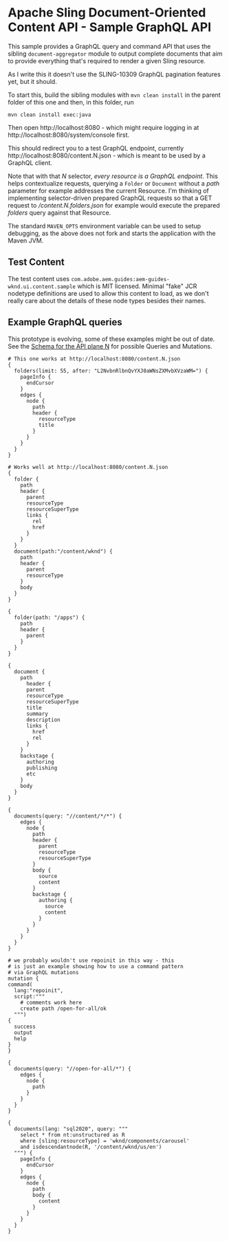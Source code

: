 # Apache Sling Document-Oriented Content API - Sample GraphQL API

This sample provides a GraphQL query and command API that uses the sibling `document-aggregator` module
to output complete documents that aim to provide everything that's required to render a given Sling resource.

As I write this it doesn't use the SLING-10309 GraphQL pagination features yet, but it should.

To start this, build the sibling modules with `mvn clean install` in the parent folder
of this one and then, in this folder, run

    mvn clean install exec:java

Then open http://localhost:8080 - which might require logging in
at http://localhost:8080/system/console first.

This should redirect you to a test GraphQL endpoint, currently 
http://localhost:8080/content.N.json - which is meant to be used by a GraphQL client.

Note that with that _N_ selector, _every resource is a GraphQL endpoint_. This helps contextualize
requests, querying a `Folder` or `Document` without a _path_ parameter for example addresses
the current Resource. I'm thinking of implementing selector-driven prepared GraphQL requests
so that a GET request to _/content.N.folders.json_ for example would execute the prepared
_folders_ query against that Resource.

The standard `MAVEN_OPTS` environment variable can be used to setup
debugging, as the above does not fork and starts the application with
the Maven JVM.

## Test Content

The test content uses `com.adobe.aem.guides:aem-guides-wknd.ui.content.sample` which is MIT
licensed. Minimal "fake" JCR nodetype definitions are used to allow this content to load, as
we don't really care about the details of these node types besides their names.

## Example GraphQL queries

This prototype is evolving, some of these examples might be out of date. See the
[Schema for the API plane N](src/main/resources/schemas/default/N.GQLschema.jsp) for possible Queries and Mutations.

    # This one works at http://localhost:8080/content.N.json
    {
      folders(limit: 55, after: "L2NvbnRlbnQvYXJ0aWNsZXMvbXVzaWM=") {
        pageInfo {
          endCursor
        }
        edges {
          node {
            path
            header {
              resourceType
              title
            }
          }
        }
      }
    }

    # Works well at http://localhost:8080/content.N.json
    {
      folder {
        path
        header {
          parent
          resourceType
          resourceSuperType
          links {
            rel
            href
          }
        }
      }
      document(path:"/content/wknd") {
        path
        header {
          parent
          resourceType
        }
        body
      }
    }

    {
      folder(path: "/apps") {
        path
        header {
          parent
        }
      }
    }

    {
      document {
        path
          header {
          parent
          resourceType
          resourceSuperType
          title
          summary
          description
          links {
            href
            rel
          }
        }
        backstage {
          authoring
          publishing
          etc
        }
        body
      }
    }

    {
      documents(query: "//content/*/*") {
        edges {
          node {
            path
            header {
              parent
              resourceType
              resourceSuperType
            }
            body {
              source
              content
            }
            backstage {
              authoring {
                source
                content
              }
            }
          }
        }
      }
    }

    # we probably wouldn't use repoinit in this way - this
    # is just an example showing how to use a command pattern
    # via GraphQL mutations
    mutation {
    command(
      lang:"repoinit",
      script:"""
        # comments work here
        create path /open-for-all/ok
      """)
    {
      success
      output
      help
    }
    }

    {
      documents(query: "//open-for-all/*") {
        edges {
          node {
            path
          }
        }
      }
    }

    {
      documents(lang: "sql2020", query: """
        select * from nt:unstructured as R
        where [sling:resourceType] = 'wknd/components/carousel'
        and isdescendantnode(R, '/content/wknd/us/en')
      """) {
        pageInfo {
          endCursor
        }
        edges {
          node {
            path
            body {
              content
            }
          }
        }
      }
    }